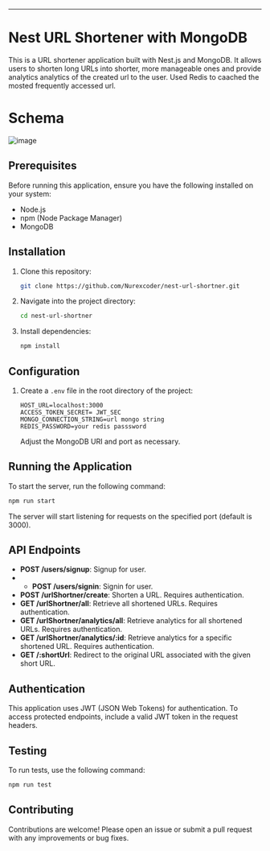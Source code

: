 ---

# Nest URL Shortener with MongoDB

This is a URL shortener application built with Nest.js and MongoDB. It allows users to shorten long URLs into shorter, more manageable ones and provide analytics analytics of the created url to the user. Used Redis to caached the mosted frequently accessed url.

# Schema
![image](https://github.com/Nurexcoder/nest-url-shortner/assets/56834526/b5aa1b93-c230-43d1-ac3a-6ad819b968bb)


## Prerequisites

Before running this application, ensure you have the following installed on your system:

- Node.js
- npm (Node Package Manager)
- MongoDB

## Installation

1. Clone this repository:

   ```bash
   git clone https://github.com/Nurexcoder/nest-url-shortner.git
   ```

2. Navigate into the project directory:

   ```bash
   cd nest-url-shortner
   ```

3. Install dependencies:

   ```bash
   npm install
   ```

## Configuration

1. Create a `.env` file in the root directory of the project:

   ```plaintext
   HOST_URL=localhost:3000
   ACCESS_TOKEN_SECRET= JWT_SEC
   MONGO_CONNECTION_STRING=url mongo string
   REDIS_PASSWORD=your redis passsword
   ```

   Adjust the MongoDB URI and port as necessary.

## Running the Application

To start the server, run the following command:

```bash
npm run start
```

The server will start listening for requests on the specified port (default is 3000).

## API Endpoints

- **POST /users/signup**: Signup for user.
- - **POST /users/signin**: Signin for user.
- **POST /urlShortner/create**: Shorten a URL. Requires authentication.
- **GET /urlShortner/all**: Retrieve all shortened URLs. Requires authentication.
- **GET /urlShortner/analytics/all**: Retrieve analytics for all shortened URLs. Requires authentication.
- **GET /urlShortner/analytics/:id**: Retrieve analytics for a specific shortened URL. Requires authentication.
- **GET /:shortUrl**: Redirect to the original URL associated with the given short URL.

## Authentication

This application uses JWT (JSON Web Tokens) for authentication. To access protected endpoints, include a valid JWT token in the request headers.

## Testing

To run tests, use the following command:

```bash
npm run test
```

## Contributing

Contributions are welcome! Please open an issue or submit a pull request with any improvements or bug fixes.


